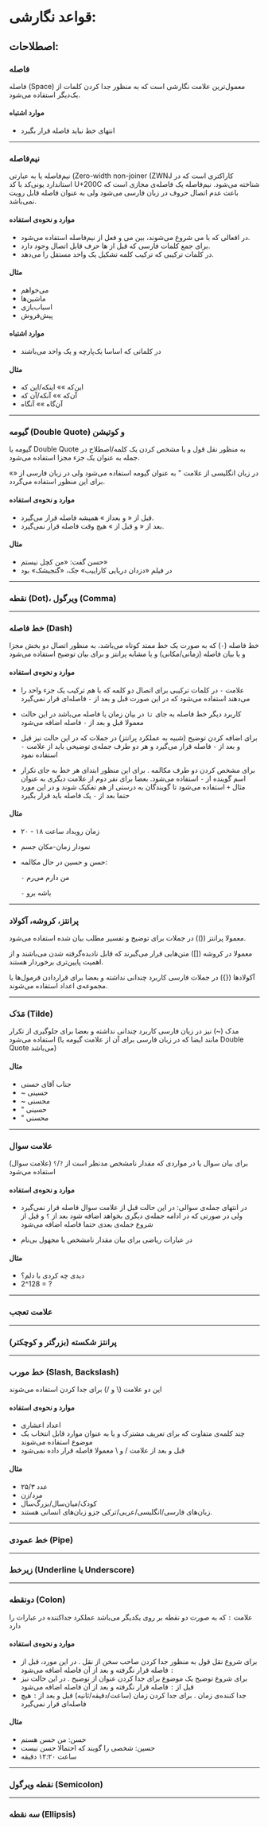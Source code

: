 # قواعد نگارشی:

## اصطلاحات:


### فاصله

فاصله (Space) معمول‌ترین علامت نگارشی است که به منظور جدا کردن کلمات از یک‌دیگر استفاده می‌شود.

#### موارد اشتباه

- انتهای خط نباید فاصله قرار بگیرد


---

### نیم‌فاصله

نیم‌فاصله یا به عبارتی (Zero-width non-joiner (ZWNJ کاراکتری است که در استاندارد یونی‌کد با کد U+200C شناخته می‌شود. نیم‌فاصله یک فاصله‌ی مجازی است که باعث عدم اتصال حروف در زبان فارسی می‌شود ولی به عنوان فاصله قابل رویت نمی‌باشد.

#### موارد و نحوه‌ی استفاده

- در افعالی که با می شروع می‌شوند، بین می و فعل از نیم‌فاصله استفاده می‌شود.
- برای جمع کلمات فارسی که قبل از ها حرف قابل اتصال وجود دارد.
- در کلمات ترکیبی که ترکیب کلمه تشکیل یک واحد مستقل را می‌دهد.

#### مثال

- می‌خواهم
- ماشین‌ها
- اسباب‌بازی
- پیش‌فروش

#### موارد اشتباه

- در کلماتی که اساسا یک‌پارچه و یک واحد می‌باشند

#### مثال

- این‌که »» اینکه/این که
- آن‌که »» آنکه/آن که
- آن‌گاه »» آنگاه


---

### گیومه (Double Quote) و کوتیشن

گیومه یا Double Quote به منظور نقل قول و یا مشخص کردن یک کلمه/اصطلاح در جمله به عنوان یک جزء مجزا استفاده می‌شود.

در زبان انگلیسی از علامت " به عنوان گیومه استفاده می‌شود ولی در زبان فارسی از «» برای این منظور استفاده می‌گردد.

#### موارد و نحوه‌ی استفاده

- قبل از « و بعداز » همیشه فاصله قرار می‌گیرد.
- بعد از « و قبل از » هیچ وقت فاصله قرار نمی‌گیرد.

#### مثال

- حسن گفت: «من کچل نیستم»
- در فیلم «دزدان دریایی کاراییب» جک، «گنجیشک» بود


---

### نقطه (Dot)، ویرگول (Comma)


---

### خط فاصله (Dash)

خط فاصله (`-`) که به صورت یک خط ممتد کوتاه می‌باشد، به منظور اتصال دو بخش مجزا و یا بیان فاصله (زمانی/مکانی) و یا مشابه پرانتز و برای بیان توضیح استفاده می‌شود

#### موارد و نحوه‌ی استفاده
- علامت `-` در کلمات ترکیبی برای اتصال دو کلمه که با هم ترکیب یک جزء واحد را می‌دهند استفاده می‌شود
که در این صورت قبل و بعد از `-` فاصله‌ای قرار نمی‌گیرد

- کاربرد دیگر خط فاصله به جای `تا` در بیان زمان یا فاصله می‌باشد
در این حالت معمولا قبل و بعد از `-` فاصله اضافه می‌شود

- برای اضافه کردن توضیح (شبیه به عملکرد پرانتز) در جملات که در این حالت نیز قبل و بعد از `-` فاصله قرار می‌گیرد و هر دو طرف جمله‌ی توضیحی باید از علامت `-` استفاده نمود

- برای مشخص کردن دو طرف مکالمه
.
برای این منظور ابتدای هر خط به جای تکرار اسم گوینده از `-` استفاده می‌شود.
بعضا برای نفر دوم از علامت دیگری به عنوان مثال `+` استفاده می‌شود تا گویندگان به درستی از هم تفکیک شوند
و در این مورد حتما بعد از `-` یک فاصله باید قرار بگیرد

#### مثال

- زمان رویداد ساعت ۱۸ - ۲۰
- نمودار زمان-مکان جسم
- حسن و حسین در حال مکالمه:

  `-` من دارم می‌رم

  `-` باشه برو


---

### پرانتز، کروشه، آکولاد

معمولا پرانتز (()) در جملات برای توضیح و تفسیر مطلب بیان شده استفاده می‌شود.

معمولا در کروشه ([]) متن‌هایی قرار می‌گیرند که قابل نادیده‌گرفته شدن می‌باشند و از اهمیت پایین‌تری برخوردار هستند.

آکولادها ({}) در جملات فارسی کاربرد چندانی نداشته و بعضا برای قراردادن فرمول‌ها یا مجموعه‌ی اعداد استفاده می‌شوند.


---

### مَدَک (Tilde)

مدک (~) نیز در زبان فارسی کاربرد چندانی نداشته و بعضا برای جلوگیری از تکرار استفاده می‌شود (مانند ایضا که در زبان فارسی برای آن از علامت گیومه یا Double Quote می‌باشد)

#### مثال

- جناب آقای حسنی
- ~		حسینی
- ~		محسنی
- "		حسینی
- "		محسنی


---

### علامت سوال

برای بیان سوال یا در مواردی که مقدار نامشخص مدنظر است از `?`/`؟` (علامت سوال) استفاده می‌شود

#### موارد و نحوه‌ی استفاده

- در انتهای جمله‌ی سوالی:
در این حالت قبل از علامت سوال فاصله قرار نمی‌گیرد
ولی در صورتی که در ادامه جمله‌ی دیگری بخواهد اضافه شود بعد از `؟` و قبل از شروع جمله‌ی بعدی حتما فاصله اضافه می‌شود

- در عبارات ریاضی برای بیان مقدار نامشخص یا مجهول بی‌نام

#### مثال

- دیدی چه کردی با دلم؟
- 2^128 = ?



---

### علامت تعجب


---

### پرانتز شکسته (بزرگتر و کوچکتر)


---

### خط مورب (Slash, Backslash)

این دو علامت (\ و /) برای جدا کردن استفاده می‌شوند

#### موارد و نحوه‌ی استفاده

- اعداد اعشاری
- چند کلمه‌ی متفاوت که برای تعریف مشترک و یا به عنوان موارد قابل انتخاب یک موضوع استفاده می‌شوند
- قبل و بعد از علامت / و \ معمولا فاصله قرار داده نمی‌شود
	
#### مثال

- عدد ۲۵/۳
- مرد/زن
- کودک/میان‌سال/بزرگ‌سال
- زبان‌های فارسی/انگلیسی/عربی/ترکی جزو زبان‌های انسانی هستند.


---

### خط عمودی (Pipe)


---

### زیرخط (Underline یا Underscore)


---

### دونقطه (Colon)

علامت `:` که به صورت دو نقطه بر روی یکدیگر می‌باشد عملکرد جداکننده در عبارات را دارد

#### موارد و نحوه‌ی استفاده

- برای شروع نقل قول به منظور جدا کردن صاحب سخن از نقل
.
در این مورد، قبل از `:` فاصله قرار نگرفته و بعد از آن فاصله اضافه می‌شود
- برای شروع توضیح یک موضوع برای جدا کردن عنوان از توضیح
.
در این حالت نیز قبل از `:` فاصله قرار نگرفته و بعد از آن فاصله اضافه می‌شود
- جدا کننده‌ی زمان
.
برای جدا کردن زمان (ساعت/دقیقه/ثانیه) قبل و بعد از `:` هیچ فاصله‌ای قرار نمی‌گیرد

#### مثال

- حسن: من حسن هستم
- حسین: شخصی را گویند که احتمالا حسن نیست
- ساعت ۱۲:۲۰ دقیقه


---

### نقطه ویرگول (Semicolon)


---

### سه نقطه (Ellipsis)
